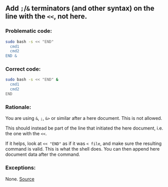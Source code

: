 ## Add `;`/`&` terminators (and other syntax) on the line with the `<<`, not here.

### Problematic code:

```sh
sudo bash -s << "END"
  cmd1
  cmd2
END &

```

### Correct code:

```sh
sudo bash -s << "END" &
  cmd1
  cmd2
END
```
### Rationale:

You are using `&`, `;`, `&>` or similar after a here document. This is not allowed.

This should instead be part of the line that initiated the here document, i.e. the one with the `<<`. 

If it helps, look at `<< "END"` as if it was `< file`, and make sure the resulting command is valid. This is what the shell does. You can then append here document data after the command.

### Exceptions:

None.
[Source](https://github.com/koalaman/shellcheck/wiki/SC1121)

